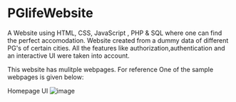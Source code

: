 # PGlifeWebsite
A Website using HTML, CSS, JavaScript , PHP & SQL where one can find the perfect accomodation.
Website created from a dummy data of different PG's of certain cities.
All the features like authorization,authentication and an interactive UI were taken into account.

This website has mulitple webpages. For reference One of the sample webpages is given below:

Homepage UI 
![image](https://github.com/ReX027/PGlifeWebsite/assets/90253821/29a6ddcc-fee5-427a-8742-02a760a87a7b)

